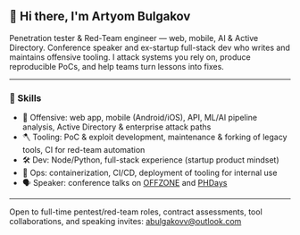 ## 👋 Hi there, I'm Artyom Bulgakov

Penetration tester & Red-Team engineer — web, mobile, AI & Active Directory. Conference speaker and ex-startup full-stack dev who writes and maintains offensive tooling. I attack systems you rely on, produce reproducible PoCs, and help teams turn lessons into fixes.

---
### 🧰 Skills

- 🧨 Offensive: web app, mobile (Android/iOS), API, ML/AI pipeline analysis, Active Directory & enterprise attack paths
- 🪓 Tooling: PoC & exploit development, maintenance & forking of legacy tools, CI for red-team automation
- 🛠️ Dev: Node/Python, full-stack experience (startup product mindset)
- 🎱 Ops: containerization, CI/CD, deployment of tooling for internal use
- 🗣️ Speaker: conference talks on [OFFZONE](https://www.youtube.com/watch?v=lNo1qnu8h-0) and [PHDays](https://youtu.be/uUhGogya_hM)

---
Open to full-time pentest/red-team roles, contract assessments, tool collaborations, and speaking invites: abulgakovv@outlook.com
